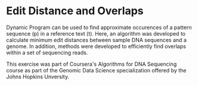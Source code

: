 # Edit Distance and Overlaps

Dynamic Program can be used to find approximate occurences of a pattern sequence (p) in a reference text (t). Here, an algorithm was developed to calculate minimum edit distances between sample DNA sequences and a genome. In addition, methods were developed to efficiently find overlaps within a set of sequencing reads.

This exercise was part of Coursera's Algorithms for DNA Sequencing course as part of the Genomic Data Science specialization offered by the Johns Hopkins Unversity.
